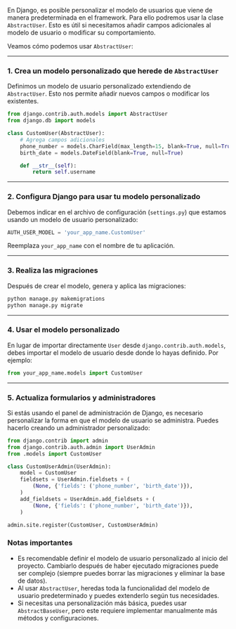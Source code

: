 En Django, es posible personalizar el modelo de usuarios que viene de manera predeterminada en el framework. Para ello podremos usar la clase `AbstractUser`. Esto es útil si necesitamos añadir campos adicionales al modelo de usuario o modificar su comportamiento.

Veamos cómo podemos usar `AbstractUser`:

---

### 1. **Crea un modelo personalizado que herede de `AbstractUser`**
Definimos un modelo de usuario personalizado extendiendo de `AbstractUser`. Esto nos permite añadir nuevos campos o modificar los existentes.

```python
from django.contrib.auth.models import AbstractUser
from django.db import models

class CustomUser(AbstractUser):
    # Agrega campos adicionales
    phone_number = models.CharField(max_length=15, blank=True, null=True)
    birth_date = models.DateField(blank=True, null=True)

    def __str__(self):
        return self.username
```

---

### 2. **Configura Django para usar tu modelo personalizado**
Debemos indicar en el archivo de configuración (`settings.py`) que estamos usando un modelo de usuario personalizado:

```python
AUTH_USER_MODEL = 'your_app_name.CustomUser'
```

Reemplaza `your_app_name` con el nombre de tu aplicación.

---

### 3. **Realiza las migraciones**
Después de crear el modelo, genera y aplica las migraciones:

```bash
python manage.py makemigrations
python manage.py migrate
```

---

### 4. **Usar el modelo personalizado**
En lugar de importar directamente `User` desde `django.contrib.auth.models`, debes importar el modelo de usuario desde donde lo hayas definido. Por ejemplo:

```python
from your_app_name.models import CustomUser
```

---
### 5. **Actualiza formularios y administradores**
Si estás usando el panel de administración de Django, es necesario personalizar la forma en que el modelo de usuario se administra. Puedes hacerlo creando un administrador personalizado:

```python
from django.contrib import admin
from django.contrib.auth.admin import UserAdmin
from .models import CustomUser

class CustomUserAdmin(UserAdmin):
    model = CustomUser
    fieldsets = UserAdmin.fieldsets + (
        (None, {'fields': ('phone_number', 'birth_date')}),
    )
    add_fieldsets = UserAdmin.add_fieldsets + (
        (None, {'fields': ('phone_number', 'birth_date')}),
    )

admin.site.register(CustomUser, CustomUserAdmin)
```

### Notas importantes
- Es recomendable definir el modelo de usuario personalizado al inicio del proyecto. Cambiarlo después de haber ejecutado migraciones puede ser complejo (siempre puedes borrar las migraciones y eliminar la base de datos).
- Al usar `AbstractUser`, heredas toda la funcionalidad del modelo de usuario predeterminado y puedes extenderlo según tus necesidades.
- Si necesitas una personalización más básica, puedes usar `AbstractBaseUser`, pero este requiere implementar manualmente más métodos y configuraciones.
